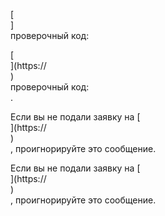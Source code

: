 [<br host>]<br action>проверочный код:<br code>

[<br host>](https://<br host>)<br action>проверочный код:<br code>.

Если вы не подали заявку на [<br host>](https://<br host>)<br action>, проигнорируйте это сообщение.

Если вы не подали заявку на [<br host>](https://<br host>)<br action>, проигнорируйте это сообщение.
